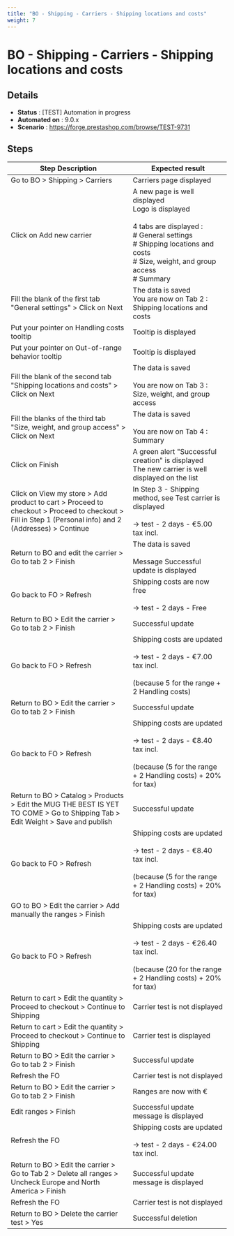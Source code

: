```yaml
---
title: "BO - Shipping - Carriers - Shipping locations and costs"
weight: 7
---
```


# BO - Shipping - Carriers - Shipping locations and costs
## Details
* **Status** : [TEST] Automation in progress
* **Automated on** : 9.0.x
* **Scenario** : https://forge.prestashop.com/browse/TEST-9731

## Steps
| Step Description | Expected result |
| ----- | ----- |
| Go to BO > Shipping > Carriers | Carriers page displayed |
| Click on Add new carrier | A new page is well displayed<br>Logo is displayed<br><br>4 tabs are displayed :<br> # General settings <br> # Shipping locations and costs <br> # Size, weight, and group access<br> # Summary |
| Fill the blank of the first tab "General settings" > Click on Next | The data is saved<br>You are now on Tab 2 : Shipping locations and costs |
| Put your pointer on Handling costs tooltip | Tooltip is displayed |
| Put your pointer on Out-of-range behavior tooltip | Tooltip is displayed |
| Fill the blank of the second tab "Shipping locations and costs" > Click on Next | The data is saved<br><br>You are now on Tab 3 : Size, weight, and group access |
| Fill the blanks of the third tab "Size, weight, and group access" > Click on Next | The data is saved<br><br>You are now on Tab 4 : Summary |
| Click on Finish | A green alert "Successful creation" is displayed<br>The new carrier is well displayed on the list |
| Click on View my store > Add product to cart > Proceed to checkout > Proceed to checkout > Fill in Step 1 (Personal info) and 2 (Addresses) > Continue | In Step 3 - Shipping method, see Test carrier is displayed<br><br>-> test - 2 days - €5.00 tax incl. |
| Return to BO and edit the carrier > Go to tab 2 > Finish | The data is saved<br><br>Message Successful update is displayed |
| Go back to FO > Refresh | Shipping costs are now free<br><br>-> test - 2 days - Free |
| Return to BO > Edit the carrier > Go to tab 2 > Finish | Successful update |
| Go back to FO > Refresh | Shipping costs are updated<br><br>-> test - 2 days - €7.00 tax incl.<br><br>(because 5 for the range + 2 Handling costs) |
| Return to BO > Edit the carrier > Go to tab 2 > Finish | Successful update |
| Go back to FO > Refresh | Shipping costs are updated<br><br>-> test - 2 days - €8.40 tax incl.<br><br>(because (5 for the range + 2 Handling costs) + 20% for tax) |
| Return to BO > Catalog > Products > Edit the MUG THE BEST IS YET TO COME > Go to Shipping Tab > Edit Weight > Save and publish | Successful update |
| Go back to FO > Refresh | Shipping costs are updated<br><br>-> test - 2 days - €8.40 tax incl.<br><br>(because (5 for the range + 2 Handling costs) + 20% for tax) |
| GO to BO > Edit the carrier > Add manually the ranges > Finish |  |
| Go back to FO > Refresh | Shipping costs are updated<br><br>-> test - 2 days - €26.40 tax incl.<br><br>(because (20 for the range + 2 Handling costs) + 20% for tax) |
| Return to cart > Edit the quantity > Proceed to checkout > Continue to Shipping | Carrier test is not displayed |
| Return to cart > Edit the quantity > Proceed to checkout > Continue to Shipping | Carrier test is displayed |
| Return to BO > Edit the carrier > Go to tab 2 > Finish | Successful update |
| Refresh the FO | Carrier test is not displayed |
| Return to BO > Edit the carrier > Go to tab 2 > Finish | Ranges are now with € |
| Edit ranges > Finish | Successful update message is displayed |
| Refresh the FO | Shipping costs are updated<br><br>-> test - 2 days - €24.00 tax incl. |
| Return to BO > Edit the carrier > Go to Tab 2 > Delete all ranges > Uncheck Europe and North America > Finish | Successful update message is displayed |
| Refresh the FO | Carrier test is not displayed |
| Return to BO > Delete the carrier test > Yes | Successful deletion |
